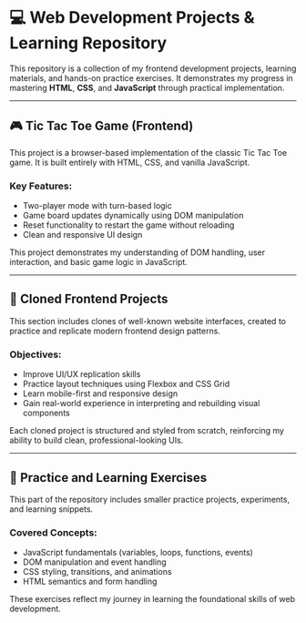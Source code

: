 # 💻 Web Development Projects & Learning Repository

This repository is a collection of my frontend development projects, learning materials, and hands-on practice exercises. It demonstrates my progress in mastering **HTML**, **CSS**, and **JavaScript** through practical implementation.

---

## 🎮 Tic Tac Toe Game (Frontend)

This project is a browser-based implementation of the classic Tic Tac Toe game. It is built entirely with HTML, CSS, and vanilla JavaScript.

### Key Features:
- Two-player mode with turn-based logic
- Game board updates dynamically using DOM manipulation
- Reset functionality to restart the game without reloading
- Clean and responsive UI design

This project demonstrates my understanding of DOM handling, user interaction, and basic game logic in JavaScript.

---

## 🔁 Cloned Frontend Projects

This section includes clones of well-known website interfaces, created to practice and replicate modern frontend design patterns.

### Objectives:
- Improve UI/UX replication skills
- Practice layout techniques using Flexbox and CSS Grid
- Learn mobile-first and responsive design
- Gain real-world experience in interpreting and rebuilding visual components

Each cloned project is structured and styled from scratch, reinforcing my ability to build clean, professional-looking UIs.

---

## 🧪 Practice and Learning Exercises

This part of the repository includes smaller practice projects, experiments, and learning snippets.

### Covered Concepts:
- JavaScript fundamentals (variables, loops, functions, events)
- DOM manipulation and event handling
- CSS styling, transitions, and animations
- HTML semantics and form handling

These exercises reflect my journey in learning the foundational skills of web development.

